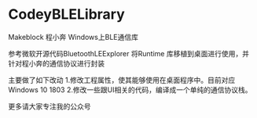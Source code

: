 # CodeyBLELibrary
Makeblock 程小奔 Windows上BLE通信库

参考微软开源代码BluetoothLEExplorer 将Runtime 库移植到桌面进行使用，并针对程小奔的通信协议进行封装

主要做了如下改动
1.修改工程属性，使其能够使用在桌面程序中。目前对应Windows 10 1803
2.修改一些跟UI相关的代码，编译成一个单纯的通信协议栈。


更多请大家专注我的公众号


